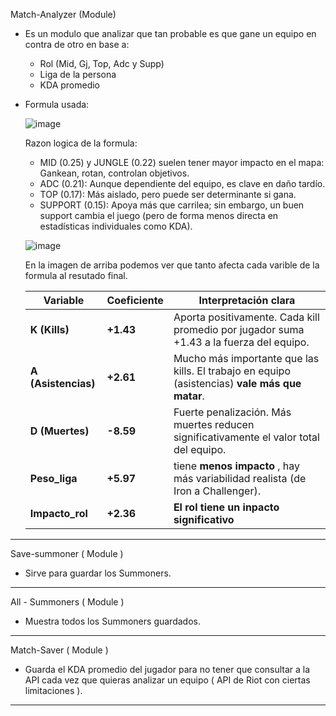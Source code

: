 Match-Analyzer (Module)

* Es un modulo que analizar que tan probable es que gane un equipo en contra de otro en base a:

  - Rol (Mid, Gj, Top, Adc y Supp)
  - Liga de la persona
  - KDA promedio

* Formula usada:

  ![image](https://github.com/user-attachments/assets/9247e739-9492-4c2f-b0be-4dfb57d3e7ff)
  
  Razon logica de la formula:
  
    - MID (0.25) y JUNGLE (0.22) suelen tener mayor impacto en el mapa: Gankean, rotan, controlan objetivos.
    - ADC (0.21): Aunque dependiente del equipo, es clave en daño tardío.
    - TOP (0.17): Más aislado, pero puede ser determinante si gana.
    - SUPPORT (0.15): Apoya más que carrilea; sin embargo, un buen support cambia el juego (pero de forma menos directa en estadísticas individuales como KDA).

    ![image](https://github.com/user-attachments/assets/3e67e940-9ea0-47e9-a1ef-8e887f5de0b6)

    En la imagen de arriba podemos ver que tanto afecta cada varible de la formula al resutado final.

    | Variable            | Coeficiente | Interpretación clara                                                                                                |
    | ------------------- | ----------- | ------------------------------------------------------------------------------------------------------------------- |
    | **K (Kills)**       | **+1.43**   | Aporta positivamente. Cada kill promedio por jugador suma +1.43 a la fuerza del equipo.                             |
    | **A (Asistencias)** | **+2.61**   | Mucho más importante que las kills. El trabajo en equipo (asistencias) **vale más que matar**.                      |
    | **D (Muertes)**     | **-8.59**   | Fuerte penalización. Más muertes reducen significativamente el valor total del equipo.                              |
    | **Peso\_liga**      | **+5.97**   | tiene **menos impacto** , hay más variabilidad realista (de Iron a Challenger).                                     |
    | **Impacto\_rol**    | **+2.36**   | **El rol tiene un inpacto significativo**                                                                           |

  
---------------------------------------------------------------------------------------------------------------------------------------------------------------

Save-summoner ( Module )

- Sirve para guardar los Summoners.

---------------------------------------------------------------------------------------------------------------------------------------------------------------

All - Summoners ( Module )

- Muestra todos los Summoners guardados.


---------------------------------------------------------------------------------------------------------------------------------------------------------------

Match-Saver ( Module )

- Guarda el KDA promedio del jugador para no tener que consultar a la API cada vez que quieras analizar un equipo ( API de Riot con ciertas limitaciones ).

---------------------------------------------------------------------------------------------------------------------------------------------------------------
